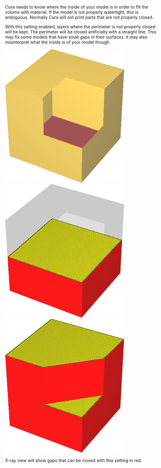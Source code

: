 Cura needs to know where the inside of your model is in order to fill the volume with material. If the model is not properly watertight, this is ambiguous. Normally Cura will not print parts that are not properly closed.

With this setting enabled, layers where the perimeter is not properly closed will be kept. The perimeter will be closed artificially with a straight line. This may fix some models that have small gaps in their surfaces. It may also misinterpret what the inside is of your model though.

![This cube is missing a corner](images/meshfix_keep_open_polygons_shell.png)
![Normally the layers that are not closed will not be printed](images/meshfix_keep_open_polygons_disabled.png)
![With this setting enabled, the shape is closed artificially](images/meshfix_keep_open_polygons_enabled.png)

X-ray view will show gaps that can be closed with this setting in red.